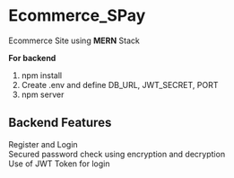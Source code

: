 # Ecommerce_SPay
Ecommerce Site using <b>MERN</b> Stack

<b> For backend </b>
1. npm install
2. Create .env and define DB_URL, JWT_SECRET, PORT
3. npm server

<h2>Backend Features</h2>
Register and Login <br>
Secured password check using encryption and decryption <br>
Use of JWT Token for login

